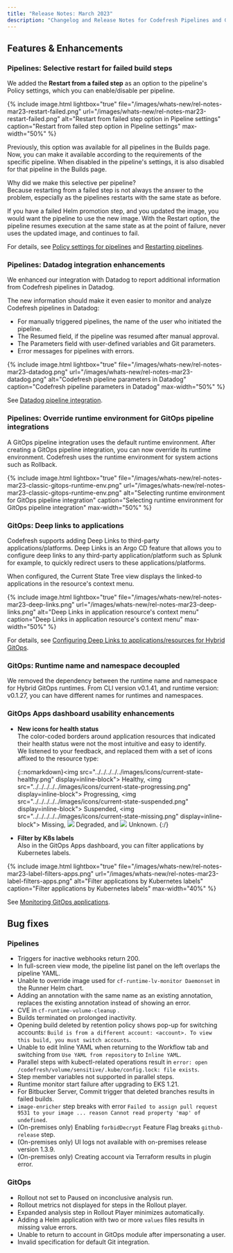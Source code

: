 ```yaml
---
title: "Release Notes: March 2023"
description: "Changelog and Release Notes for Codefresh Pipelines and GitOps"
---
```


## Features & Enhancements

### Pipelines: Selective restart for failed build steps

We added the **Restart from a failed step** as an option to the pipeline's Policy settings, which you can enable/disable per pipeline.

{% include
 image.html
 lightbox="true"
 file="/images/whats-new/rel-notes-mar23-restart-failed.png"
 url="/images/whats-new/rel-notes-mar23-restart-failed.png"
 alt="Restart from failed step option in Pipeline settings"
 caption="Restart from failed step option in Pipeline settings"
 max-width="50%"
%}

Previously, this option was available for all pipelines in the Builds page. Now, you can make it available according to the requirements of the specific pipeline. When disabled in the pipeline's settings, it is also disabled for that pipeline in the Builds page.

Why did we make this selective per pipeline?  
Because restarting from a failed step is not always the answer to the problem, especially as the pipelines restarts with the same state as before.

If you have a failed Helm promotion step, and you updated the image, you would want the pipeline to use the new image. With the Restart option, the pipeline resumes execution at the same state as at the point of failure, never uses the updated image, and continues to fail.  

For details, see [Policy settings for pipelines]({{site.baseurl}}/docs/pipelines/pipelines/#policies) and [Restarting pipelines]({{site.baseurl}}/docs/pipelines/monitoring-pipelines/#restarting-the-pipeline).

### Pipelines: Datadog integration enhancements

We enhanced our integration with Datadog to report additional information from Codefresh pipelines in Datadog.

The new information should make it even easier to monitor and analyze Codefresh pipelines in Datadog:

* For manually triggered pipelines, the name of the user who initiated the pipeline.
* The Resumed field, if the pipeline was resumed after manual approval.
* The Parameters field with user-defined variables and Git parameters.
* Error messages for pipelines with errors.

{% include
 image.html
 lightbox="true"
 file="/images/whats-new/rel-notes-mar23-datadog.png"
 url="/images/whats-new/rel-notes-mar23-datadog.png"
 alt="Codefresh pipeline parameters in Datadog"
 caption="Codefresh pipeline parameters in Datadog"
 max-width="50%"
%}

See [Datadog pipeline integration]({{site.baseurl}}/docs/integrations/datadog/).

### Pipelines: Override runtime environment for GitOps pipeline integrations

A GitOps pipeline integration uses the default runtime environment. After creating a GitOps pipeline integration, you can now override its runtime environment.
Codefresh uses the runtime environment for system actions such as Rollback.

{% include
 image.html
 lightbox="true"
 file="/images/whats-new/rel-notes-mar23-classic-gitops-runtime-env.png"
 url="/images/whats-new/rel-notes-mar23-classic-gitops-runtime-env.png"
 alt="Selecting runtime environment for GitOps pipeline integration"
 caption="Selecting runtime environment for GitOps pipeline integration"
 max-width="50%"
%}

### GitOps: Deep links to applications

Codefresh supports adding Deep Links to third-party applications/platforms. Deep Links is an Argo CD feature that allows you to configure deep links to any third-party application/platform such as Splunk for example, to quickly redirect users to these applications/platforms.

When configured, the Current State Tree view displays the linked-to applications in the resource's context menu.

{% include
 image.html
 lightbox="true"
 file="/images/whats-new/rel-notes-mar23-deep-links.png"
 url="/images/whats-new/rel-notes-mar23-deep-links.png"
 alt="Deep Links in application resource's context menu"
 caption="Deep Links in application resource's context menu"
 max-width="50%"
%}

For details, see [Configuring Deep Links to applications/resources for Hybrid GitOps]({{site.baseurl}}/docs/installation/gitops/monitor-manage-runtimes/#hybrid-gitops-configure-deep-links-to-applications--resources).

### GitOps: Runtime name and namespace decoupled

We removed the dependency between the runtime name and namespace for Hybrid GitOps runtimes.
From CLI version v0.1.41, and runtime version: v0.1.27, you can have different names for runtimes and namespaces.

### GitOps Apps dashboard usability enhancements

* **New icons for health status**  
  The color-coded borders around application resources that indicated their health status were not the most intuitive and easy to identify.  
  We listened to your feedback, and replaced them with a set of icons affixed to the resource type:

  {::nomarkdown}<img src="../../../../../images/icons/current-state-healthy.png" display=inline-block"> Healthy, <img src="../../../../../images/icons/current-state-progressing.png" display=inline-block"> Progressing, <img src="../../../../../images/icons/current-state-suspended.png" display=inline-block"> Suspended, <img src="../../../../../images/icons/current-state-missing.png" display=inline-block"> Missing, <img src="../../../../../images/icons/current-state-degraded.png" display=inline-block/> Degraded, and <img src="../../../../../images/icons/current-state-unknown.png" display=inline-block/> Unknown.
  {:/}

* **Filter by K8s labels**  
  Also in the GitOps Apps dashboard, you can filter applications by Kubernetes labels.  

{% include
 image.html
 lightbox="true"
 file="/images/whats-new/rel-notes-mar23-label-filters-apps.png"
 url="/images/whats-new/rel-notes-mar23-label-filters-apps.png"
 alt="Filter applications by Kubernetes labels"
 caption="Filter applications by Kubernetes labels"
 max-width="40%"
%}

See [Monitoring GitOps applications]({{site.baseurl}}/docs/deployments/gitops/applications-dashboard/).  

## Bug fixes

### Pipelines

* Triggers for inactive webhooks return 200.
* In full-screen view mode, the pipeline list panel on the left overlaps the pipeline YAML.
* Unable to override image used for `cf-runtime-lv-monitor Daemonset` in the Runner Helm chart. 
* Adding an annotation with the same name as an existing annotation, replaces the existing annotation instead of showing an error.
* CVE in `cf-runtime-volume-cleanup` .
* Builds terminated on prolonged inactivity.
* Opening build deleted by retention policy shows pop-up for switching accounts: `Build is from a different account: <account>. To view this build, you must switch accounts`.
* Unable to edit Inline YAML when returning to the Workflow tab and switching from `Use YAML from repository` to `Inline YAML`. 
* Parallel steps with kubectl-related operations result in `error: open /codefresh/volume/sensitive/.kube/config.lock: file exists`.
* Step member variables not supported in parallel steps.
* Runtime monitor start failure after upgrading to EKS 1.21.
* For Bitbucker Server, Commit trigger that deleted branches results in failed builds.
* `image-enricher` step breaks with error `Failed to assign pull request 9531 to your image ... reason Cannot read property 'map' of undefined`.
* (On-premises only) Enabling `forbidDecrypt` Feature Flag breaks `github-release` step.
* (On-premises only) UI logs not available with on-premises release version 1.3.9.
* (On-premises only) Creating account via Terraform results in plugin error.

### GitOps

* Rollout not set to Paused on inconclusive analysis run.
* Rollout metrics not displayed for steps in the Rollout player.
* Expanded analysis step in Rollout Player minimizes automatically.
* Adding a Helm application with two or more `values` files results in missing value errors.
* Unable to return to account in GitOps module after impersonating a user.
* Invalid specification for default Git integration.
